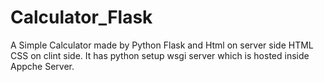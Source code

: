# Calculator_Flask
A Simple Calculator made by Python Flask and Html on server side HTML CSS on clint side. It has python setup wsgi  server which is hosted inside Appche Server.

